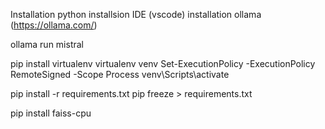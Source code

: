 Installation python
installsion IDE (vscode)
installation ollama (https://ollama.com/)
 
ollama run mistral

pip install virtualenv
virtualenv venv
Set-ExecutionPolicy -ExecutionPolicy RemoteSigned -Scope Process
venv\Scripts\activate

pip install -r requirements.txt
pip freeze > requirements.txt

pip install faiss-cpu
